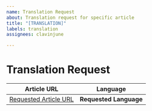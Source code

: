 ```yaml
---
name: Translation Request
about: Translation request for specific article
title: "[TRANSLATION]"
labels: translation
assignees: clavinjune

---
```


# Translation Request

| Article URL | Language | 
| --- | --- |
| [Requested Article URL](https://clavinjune.dev/en/blogs/<article-name>) | **Requested Language** |

